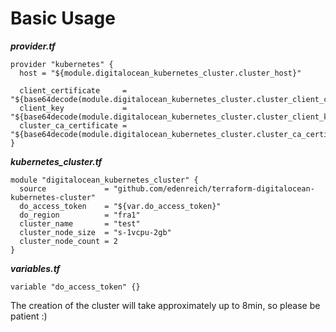 
# Basic Usage

***provider.tf***
```hcl
provider "kubernetes" {
  host = "${module.digitalocean_kubernetes_cluster.cluster_host}"

  client_certificate     = "${base64decode(module.digitalocean_kubernetes_cluster.cluster_client_certificate)}"
  client_key             = "${base64decode(module.digitalocean_kubernetes_cluster.cluster_client_key)}"
  cluster_ca_certificate = "${base64decode(module.digitalocean_kubernetes_cluster.cluster_ca_certificate)}"
}
```

***kubernetes_cluster.tf***
```hcl
module "digitalocean_kubernetes_cluster" {
  source             = "github.com/edenreich/terraform-digitalocean-kubernetes-cluster"
  do_access_token    = "${var.do_access_token}"
  do_region          = "fra1"
  cluster_name       = "test"
  cluster_node_size  = "s-1vcpu-2gb"
  cluster_node_count = 2
}
```

***variables.tf***
```hcl
variable "do_access_token" {}
```

The creation of the cluster will take approximately up to 8min, so please be patient :)